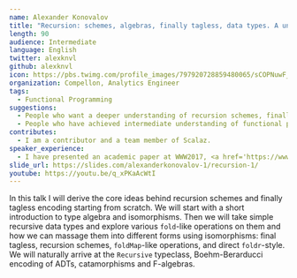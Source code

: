 ```yaml
---
name: Alexander Konovalov
title: "Recursion: schemes, algebras, finally tagless, data types. A unifying vision."
length: 90
audience: Intermediate
language: English
twitter: alexknvl
github: alexknvl
icon: https://pbs.twimg.com/profile_images/797920728859480065/sCOPNuwF_400x400.jpg
organization: Compellon, Analytics Engineer
tags:
  - Functional Programming
suggestions:
  - People who want a deeper understanding of recursion schemes, finally tagless encoding, and type theory in general. 
  - People who have achieved intermediate understanding of functional programming in Scala, and want to learn more advanced topics.
contributes:
  - I am a contributor and a team member of Scalaz.
speaker_experience:
  - I have presented an academic paper at WWW2017, <a href='https://www.slideshare.net/AlexanderKonovalov13/learning-event-extractors-from-knowledge-base-revisions'>https://www.slideshare.net/AlexanderKonovalov13/learning-event-extractors-from-knowledge-base-revisions</a> and presented <a href='https://alexknvl.com/docs/scalaz_summit_presentation.pdf'>https://alexknvl.com/docs/scalaz_summit_presentation.pdf</a> at Lambdaconf 2018 but in an informal setting during scalaz summit and without much preparation.
slide_url: https://slides.com/alexanderkonovalov-1/recursion-1/
youtube: https://youtu.be/q_xPKaAcWtI
---
```

In this talk I will derive the core ideas behind recursion
schemes and finally tagless encoding starting from scratch.
We will start with a short introduction to type algebra and
isomorphisms. Then we will take simple recursive data types
and explore various `fold`-like operations on them and how we 
can massage them into different forms using isomorphisms: final 
tagless, recursion schemes, `foldMap`-like operations, and direct 
`foldr`-style. We will naturally arrive at the `Recursive` typeclass, 
Boehm-Berarducci encoding of ADTs, catamorphisms and F-algebras.
